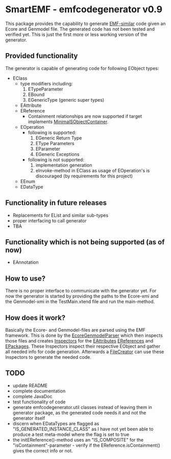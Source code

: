 # SmartEMF - emfcodegenerator v0.9

This package provides the capability to generate [EMF-similar](https://www.eclipse.org/modeling/emf/)
code given an Ecore and Genmodel file.
The generated code has not been tested and verified yet. This is just the first more or less working
version of the generator.

## Provided functionality
The generator is capable of generating code for following EObject types:
* EClass
	* type modifiers including:
		1. ETypeParameter
		2. EBound
		3. EGenericType (generic super types)
	* EAttribute
	* EReference
		* Containment relationships are now supported if target implements [MinimalSObjectContainer](./util/MinimalSObjectContainer.xtend).
	* EOperation
		* following is supported:
			1. EGeneric Return Type
			2. EType Parameters
			3. EParameter
			4. EGeneric Exceptions
		* following is not supported:
			1. implementation generation
			2. eInvoke-method in EClass as usage of EOperation's is discouraged (by requirements for this project)
	* EEnum
	* EDataType

## Functionality in future releases
* Replacements for EList and similar sub-types
* proper interfacing to call generator
* TBA

## Functionality which is not being supported (as of now)
* EAnnotation

## How to use?
There is no proper interface to communicate with the generator yet. For now the generator is started
by providing the paths to the Ecore-xmi and the Genmodel-xmi in the TestMain.xtend file and run the
main-method.

## How does it work?
Basically the Ecore- and Genmodel-files are parsed using the EMF framework. This is done by the
[EcoreGenmodelParser](./EcoreGenmodelParser.xtend) which then inspects those files and creates
[Inspectors](./inspectors/Inspector.xtend) for the [EAttributes](./inspectors/util/AttributeInspector.xtend)
[EReferences](./inspectors/util/ReferenceInspector.xtend) and [EPackages](./inspectors/util/PackageInspector.xtend).
These Inspectors inspect their respective EObject and gather all needed info for code generation.
Afterwards a [FileCreator](./creators/FileCreator.xtend) can use these Inspectors to generate the needed
code.

## TODO
* update README
* complete documentation
* complete JavaDoc
* test functionality of code
* generate emfcodegenerator.util classes instead of leaving them in generator package,
  as the generated code needs it and not the generator itself
* discern when EDataTypes are flagged as "IS_GENERATED_INSTANCE_CLASS" as I have not yet
  been able to produce a test meta-model where the flag is set to true
* the initEReference()-method uses an "IS_COMPOSITE" for the "isContainment"-parameter - verify
  if the EReference.isContainment() gives the correct info or not.
